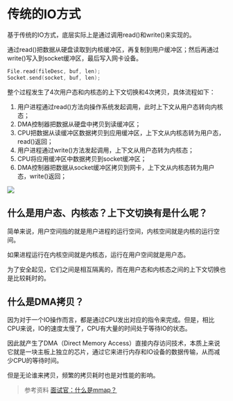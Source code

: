 # 传统的IO方式

基于传统的IO方式，底层实际上是通过调用read()和write()来实现的。

通过read()把数据从硬盘读取到内核缓冲区，再复制到用户缓冲区；然后再通过write()写入到socket缓冲区，最后写入网卡设备。

``` C
File.read(fileDesc, buf, len);
Socket.send(socket, buf, len);
```

整个过程发生了4次用户态和内核态的上下文切换和4次拷贝，具体流程如下：

1. 用户进程通过read()方法向操作系统发起调用，此时上下文从用户态转向内核态；
2. DMA控制器把数据从硬盘中拷贝到读缓冲区；
3. CPU把数据从读缓冲区数据拷贝到应用缓冲区，上下文从内核态转为用户态，read()返回；
4. 用户进程通过write()方法发起调用，上下文从用户态转为内核态；
5. CPU将应用缓冲区中数据拷贝到socket缓冲区；
6. DMA控制器把数据从socket缓冲区拷贝到网卡，上下文从内核态转为用户态，write()返回；

![](https://gitee.com/Jesse3692/vnote_image/raw/master/459732211215108.png)

## 什么是用户态、内核态？上下文切换有是什么呢？

简单来说，用户空间指的就是用户进程的运行空间，内核空间就是内核的运行空间。

如果进程运行在内核空间就是内核态，运行在用户空间就是用户态。

为了安全起见，它们之间是相互隔离的，而在用户态和内核态之间的上下文切换也是比较耗时的。

## 什么是DMA拷贝？

因为对于一个IO操作而言，都是通过CPU发出对应的指令来完成。但是，相比CPU来说，IO的速度太慢了，CPU有大量的时间处于等待IO的状态。

因此就产生了DMA（Direct Memory Access）直接内存访问技术，本质上来说它就是一块主板上独立的芯片，通过它来进行内存和IO设备的数据传输，从而减少CPU的等待时间。

但是无论谁来拷贝，频繁的拷贝耗时也是对性能的影响。

> 参考资料
> [面试官：什么是mmap？](https://mp.weixin.qq.com/s/cg3NxVpSsHbTTrjnBNHG6A)
